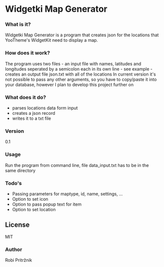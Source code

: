 # Widgetki Map Generator


### What is it?

Widgetki Map Generator is a program that creates json for the locations that YooTheme's WidgetKit need to display a map.

### How does it work?

The program uses two files  - an input file with names, latitudes and longitudes seperated by a semicolon each in its own line - see example - creates an output file json.txt with all of the locations  In current version it's not possible to pass any other arguments, so you have to copy/paste it into your database, however I plan to develop this project further on

### What does it do?

  - parses locations data form input
  - creates a json record
  - writes it to a txt file


### Version
0.1

### Usage

Run the program from command line, file data_input.txt has to be in the same directory

### Todo's

 - Passing parameters for maptype, id, name, settings, ... 
 - Option to set icon
 - Option to pass popup text for item
 - Option to set location

License
----

MIT

### Author

Robi Pritržnik